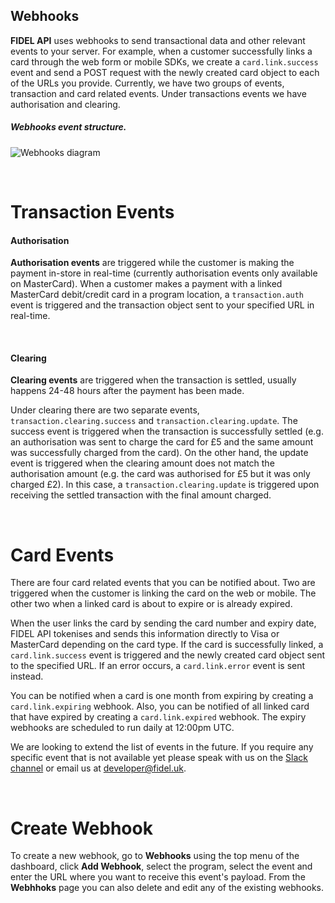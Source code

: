 ## Webhooks
**FIDEL API** uses webhooks to send transactional data and other relevant events to your server. For example, when a customer successfully links a card through the web form or mobile SDKs, we create a `card.link.success` event and send a POST request with the newly created card object to each of the URLs you provide.
Currently, we have two groups of events, transaction and card related events. Under transactions events we have authorisation and clearing.

<h5>Webhooks event structure.</h5>

![Webhooks diagram](https://docs.fidel.uk/assets/images/webhooks-diagram.png "Webhooks diagram")

<br/>

# Transaction Events

#### Authorisation

**Authorisation events** are triggered while the customer is making the payment in-store in real-time (currently authorisation events only available on MasterCard). When a customer makes a payment with a linked MasterCard debit/credit card in a program location, a `transaction.auth` event is triggered and the transaction object sent to your specified URL in real-time.

<br/>

#### Clearing

**Clearing events** are triggered when the transaction is settled, usually happens 24-48 hours after the payment has been made.

Under clearing there are two separate events, `transaction.clearing.success` and `transaction.clearing.update`. The success event is triggered when the transaction is successfully settled (e.g. an authorisation was sent to charge the card for £5 and the same amount was successfully charged from the card). On the other hand, the update event is triggered when the clearing amount does not match the authorisation amount (e.g. the card was authorised for £5 but it was only charged £2). In this case, a `transaction.clearing.update` is triggered upon receiving the settled transaction with the final amount charged.

<br/>

# Card Events
There are four card related events that you can be notified about. Two are triggered when the customer is linking the card on the web or mobile. The other two when a linked card is about to expire or is already expired.

When the user links the card by sending the card number and expiry date, FIDEL API tokenises and sends this information directly to Visa or MasterCard depending on the card type. If the card is successfully linked, a `card.link.success` event is triggered and the newly created card object sent to the specified URL. If an error occurs, a `card.link.error` event is sent instead.

You can be notified when a card is one month from expiring by creating a `card.link.expiring` webhook. Also, you can be notified of all linked card that have expired by creating a `card.link.expired` webhook. The expiry webhooks are scheduled to run daily at 12:00pm UTC.

We are looking to extend  the list of events in the future. If you require any specific event that is not available yet please speak with us on the [Slack channel](https://fidel-developers-slack-invites.herokuapp.com/) or email us at [developer@fidel.uk](mailto:developer@fidel.uk).

<br/>

# Create Webhook

To create a new webhook, go to **Webhooks** using the top menu of the dashboard, click **Add Webhook**, select the program, select the event and enter the URL where you want to receive this event's payload. From the **Webhhoks** page you can also delete and edit any of the existing webhooks.

<br/>
